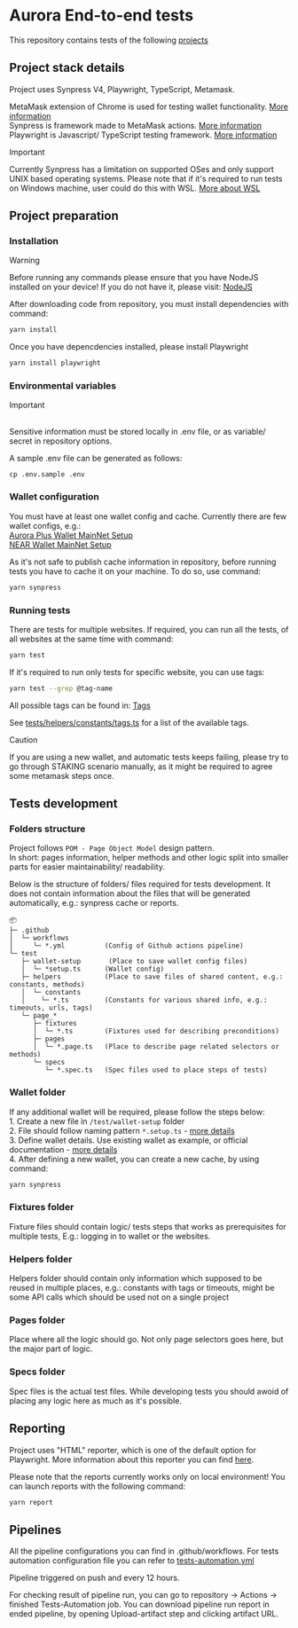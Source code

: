 # Aurora End-to-end tests

This repository contains tests of the following [projects](./test/helpers/constants/pages.ts)

## Project stack details

Project uses Synpress V4, Playwright, TypeScript, Metamask.

MetaMask extension of Chrome is used for testing wallet functionality. [More information](https://metamask.io/)
</br>Synpress is framework made to MetaMask actions. [More information](https://synpress.io/)
</br>Playwright is Javascript/ TypeScript testing framework. [More information](https://playwright.dev/)

> [!IMPORTANT]
> Currently Synpress has a limitation on supported OSes and only support UNIX based operating systems. Please note that if it's required to run tests on Windows machine, user could do this with WSL. [More about WSL](https://learn.microsoft.com/en-us/windows/wsl/about)

## Project preparation

### Installation
> [!WARNING]
> Before running any commands please ensure that you have NodeJS installed on your device! If you do not have it, please visit: [NodeJS](https://nodejs.org/en)


After downloading code from repository, you must install dependencies with command:
```bash
yarn install
```

Once you have depencdencies installed, please install Playwright
```bash
yarn install playwright
```

### Environmental variables


> [!IMPORTANT]
> </br>Sensitive information must be stored locally in .env file, or as variable/ secret in repository options.

A sample .env file can be generated as follows:
```
cp .env.sample .env
```

### Wallet configuration

You must have at least one wallet config and cache.
Currently there are few wallet configs, e.g.:
</br>[Aurora Plus Wallet MainNet Setup](./test/wallet-setup/aurora-plus.setup.ts)
</br>[NEAR Wallet MainNet Setup](./test/wallet-setup/near-web3-prod.setup.ts)

As it's not safe to publish cache information in repository, before running tests you have to cache it on your machine. To do so, use command:
```bash
yarn synpress
```

### Running tests
There are tests for multiple websites.
If required, you can run all the tests, of all websites at the same time with command:
```bash
yarn test
```

If it's required to run only tests for specific website, you can use tags:
```bash
yarn test --grep @tag-name
```
All possible tags can be found in: [Tags](./test/helpers/constants/tags.ts)


See [tests/helpers/constants/tags.ts](./tests/helpers/constants/tags.ts) for a list of the available
tags.

> [!CAUTION]
> If you are using a new wallet, and automatic tests keeps failing, please try to go through STAKING scenario manually, as it might be required to agree some metamask steps once.

## Tests development

### Folders structure
Project follows `POM - Page Object Model` design pattern.
</br>In short: pages information, helper methods and other logic split into smaller parts for easier maintainability/ readability.

Below is the structure of folders/ files required for tests development. It does not contain information about the files that will be generated automatically, e.g.: synpress cache or reports.

```
📦
├─ .github
│  └─ workflows
│     └─ *.yml          (Config of Github actions pipeline)
└─ test
   ├─ wallet-setup       (Place to save wallet config files)
   │  └─ *setup.ts      (Wallet config)
   ├─ helpers           (Place to save files of shared content, e.g.: constants, methods)
   │  └─ constants
   │    └─ *.ts         (Constants for various shared info, e.g.: timeouts, urls, tags)
   └─ page_*
      ├─ fixtures
      │  └─ *.ts        (Fixtures used for describing preconditions)
      ├─ pages
      │  └─ *.page.ts   (Place to describe page related selectors or methods)
      └─ specs
         └─ *.spec.ts   (Spec files used to place steps of tests)

```

### Wallet folder
If any additional wallet will be required, please follow the steps below:
</br>1. Create a new file in ```/test/wallet-setup``` folder
</br>2. File should follow naming pattern ```*.setup.ts``` - [more details](https://docs.synpress.io/docs/guides/wallet-cache#file-name)
</br>3. Define wallet details. Use existing wallet as example, or official documentation - [more details](https://docs.synpress.io/docs/guides/wallet-cache#define-the-wallet-setup)
</br>4. After defining a new wallet, you can create a new cache, by using command:
```bash
yarn synpress
```

### Fixtures folder
Fixture files should contain logic/ tests steps that works as prerequisites for multiple tests, E.g.: logging in to wallet or the websites.

### Helpers folder
Helpers folder should contain only information which supposed to be reused in multiple places, e.g.: constants with tags or timeouts, might be some API calls which should be used not on a single project

### Pages folder
Place where all the logic should go. Not only page selectors goes here, but the major part of logic.

### Specs folder
Spec files is the actual test files. While developing tests you should awoid of placing any logic here as much as it's possible.

## Reporting
Project uses "HTML" reporter, which is one of the default option for Playwright.
More information about this reporter you can find [here](https://playwright.dev/docs/test-reporters#html-reporter).

Please note that the reports currently works only on local environment!
You can launch reports with the following command:
```bash
yarn report
```

## Pipelines
All the pipeline configurations you can find in .github/workflows.
For tests automation configuration file you can refer to [tests-automation.yml](./.github/workflows/tests-automation.yml)

Pipeline triggered on push and every 12 hours.

For checking result of pipeline run, you can go to repository -> Actions -> finished Tests-Automation job.
You can download pipeline run report in ended pipeline, by opening Upload-artifact step and clicking artifact URL.
